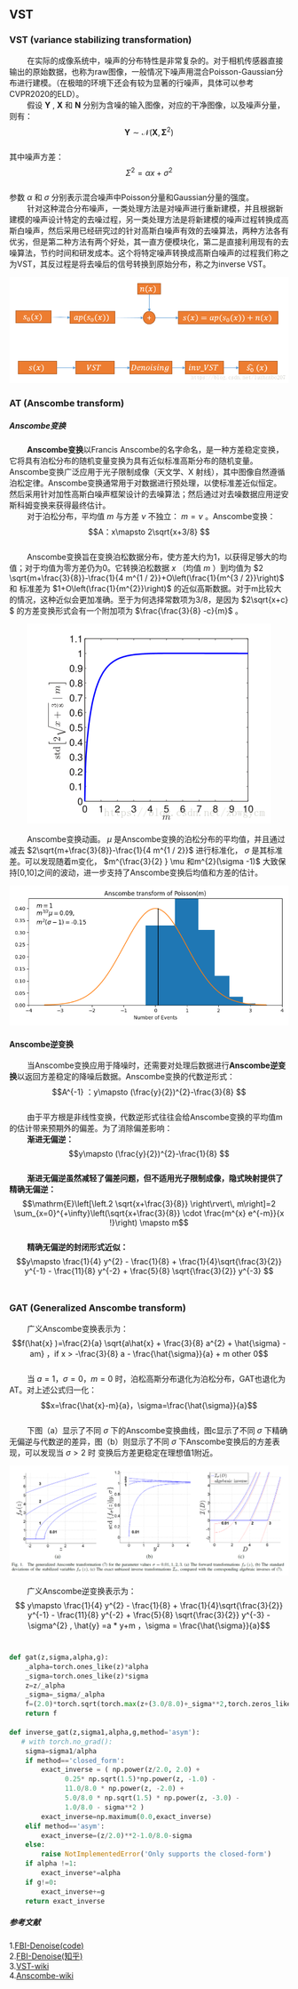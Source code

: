 ## VST
### VST (variance stabilizing transformation)
&emsp;&emsp; 在实际的成像系统中，噪声的分布特性是非常复杂的。对于相机传感器直接输出的原始数据，也称为raw图像，一般情况下噪声用混合Poisson-Gaussian分布进行建模。（在极暗的环境下还会有较为显著的行噪声，具体可以参考CVPR2020的ELD）。<br>
&emsp;&emsp; 假设 $\mathbf{Y}$ , $\mathbf{X}$ 和 $\mathbf{N}$ 分别为含噪的输入图像，对应的干净图像，以及噪声分量，则有： $$\mathbf{Y} \sim \mathcal{N}\left(\mathbf{X}, \boldsymbol{\Sigma}^{2}\right)$$ <br>
其中噪声方差： $$\Sigma^{2} = \alpha x + \sigma ^{2} $$ <br>
参数 $\alpha$ 和 $\sigma$ 分别表示混合噪声中Poisson分量和Gaussian分量的强度。<br>
&emsp;&emsp; 针对这种混合分布噪声，一类处理方法是对噪声进行重新建模，并且根据新建模的噪声设计特定的去噪过程，另一类处理方法是将新建模的噪声过程转换成高斯白噪声，然后采用已经研究过的针对高斯白噪声有效的去噪算法，两种方法各有优劣，但是第二种方法有两个好处，其一直方便模块化，第二是直接利用现有的去噪算法，节约时间和研发成本。这个将特定噪声转换成高斯白噪声的过程我们称之为VST，其反过程是将去噪后的信号转换到原始分布，称之为inverse VST。<br>

<div align=center>
<img src="https://github.com/623-wzy/wzy/blob/main/image/20180809142357833.png"/>
</div>

### AT (Anscombe transform)
##### Anscombe变换
&emsp;&emsp; **Anscombe变换**以Francis Anscombe的名字命名，是一种方差稳定变换，它将具有泊松分布的随机变量变换为具有近似标准高斯分布的随机变量。Anscombe变换广泛应用于光子限制成像（天文学、X 射线），其中图像自然遵循泊松定律。Anscombe变换通常用于对数据进行预处理，以使标准差近似恒定。然后采用针对加性高斯白噪声框架设计的去噪算法；然后通过对去噪数据应用逆安斯科姆变换来获得最终估计。<br>
&emsp;&emsp; 对于泊松分布，平均值 $m$ 与方差 $\nu$ 不独立： $m=\nu$ 。Anscombe变换： $$A：x\mapsto 2\sqrt{x+3/8} $$ <br>
&emsp;&emsp; Anscombe变换旨在变换泊松数据分布，使方差大约为1，以获得足够大的均值；对于均值为零方差仍为0。它转换泊松数据 $x$ （均值 $m$ ）到均值为 
$2 \sqrt{m+\frac{3}{8}}-\frac{1}{4 m^{1 / 2}}+O\left(\frac{1}{m^{3 / 2}}\right)$ 和 标准差为 $1+O\left(\frac{1}{m^{2}}\right)$ 的近似高斯数据。对于m比较大的情况，这种近似会更加准确。至于为何选择常数项为3/8，是因为 $2\sqrt{x+c} $ 的方差变换形式会有一个附加项为 $\frac{\frac{3}{8} -c}{m}$ 。<br>

<div align=center>
<img src="https://github.com/623-wzy/wzy/blob/main/image/20181025105803813.png"/>
</div>

&emsp;&emsp; Anscombe变换动画。 $\mu$ 是Anscombe变换的泊松分布的平均值，并且通过减去 $2\sqrt{m+\frac{3}{8}}-\frac{1}{4 m^{1 / 2}}$ 进行标准化， $\sigma$ 是其标准差。可以发现随着m变化， $m^{\frac{3}{2} } \mu 和m^{2}(\sigma -1)$ 大致保持[0,10]之间的波动，进一步支持了Anscombe变换后均值和方差的估计。<br>

<div align=center>
<img src="https://github.com/623-wzy/wzy/blob/main/image/Anscombe_transform_animated.gif"/>
</div>

#### Anscombe逆变换
&emsp;&emsp; 当Anscombe变换应用于降噪时，还需要对处理后数据进行**Anscombe逆变换**以返回方差稳定的降噪后数据。Anscombe变换的代数逆形式： $$A^{-1} ：y\mapsto (\frac{y}{2})^{2}-\frac{3}{8} $$ <br>
&emsp;&emsp; 由于平方根是非线性变换，代数逆形式往往会给Anscombe变换的平均值m的估计带来预期外的偏差。为了消除偏差影响：<br>
&emsp;&emsp; **渐进无偏逆：** $$y\mapsto (\frac{y}{2})^{2}-\frac{1}{8} $$ <br>
&emsp;&emsp; **渐进无偏逆虽然减轻了偏差问题，但不适用光子限制成像，隐式映射提供了精确无偏逆：** $$\mathrm{E}\left[\left.2 \sqrt{x+\frac{3}{8}} \right\rvert\, m\right]=2 \sum_{x=0}^{+\infty}\left(\sqrt{x+\frac{3}{8}} \cdot \frac{m^{x} e^{-m}}{x !}\right) \mapsto m$$ <br>
&emsp;&emsp; **精确无偏逆的封闭形式近似：** $$y\mapsto \frac{1}{4} y^{2} - \frac{1}{8} + \frac{1}{4}\sqrt{\frac{3}{2}} y^{-1} - \frac{11}{8} y^{-2} + \frac{5}{8} \sqrt{\frac{3}{2}} y^{-3} $$ <br>
### GAT (Generalized Anscombe transform)
&emsp;&emsp; 广义Anscombe变换表示为： 
$$f(\hat{x} )=\frac{2}{a} \sqrt{a\hat{x} + \frac{3}{8} a^{2} + \hat{\sigma} - am} ，if x > -\frac{3}{8} a - \frac{\hat{\sigma}}{a} + m other 0$$ <br>
&emsp;&emsp; 当 $a=1，\sigma=0，m=0$ 时，泊松高斯分布退化为泊松分布，GAT也退化为AT。对上述公式归一化： $$x=\frac{\hat{x}-m}{a}，\sigma=\frac{\hat{\sigma}}{a}$$ <br>
&emsp;&emsp; 下图（a）显示了不同 $\sigma$ 下的Anscombe变换曲线，图c显示了不同 $\sigma$ 下精确无偏逆与代数逆的差异，图（b）则显示了不同 $\sigma$ 下Anscombe变换后的方差表现，可以发现当 $\sigma>2$ 时 变换后方差更稳定在理想值1附近。

<div align=center>
<img src="https://github.com/623-wzy/wzy/blob/main/image/screenshot-20240419-145017.png"/>
</div>

&emsp;&emsp; 广义Anscombe逆变换表示为： $$ y\mapsto \frac{1}{4} y^{2} - \frac{1}{8} + \frac{1}{4}\sqrt{\frac{3}{2}} y^{-1} - \frac{11}{8} y^{-2} + \frac{5}{8} \sqrt{\frac{3}{2}} y^{-3} - \sigma^{2} , \hat{y} =a * y+m ，\sigma = \frac{\hat{\sigma}}{a}$$ <br>

```python
def gat(z,sigma,alpha,g):
    _alpha=torch.ones_like(z)*alpha
    _sigma=torch.ones_like(z)*sigma
    z=z/_alpha
    _sigma=_sigma/_alpha
    f=(2.0)*torch.sqrt(torch.max(z+(3.0/8.0)+_sigma**2,torch.zeros_like(z)))
    return f

def inverse_gat(z,sigma1,alpha,g,method='asym'):
   # with torch.no_grad():
    sigma=sigma1/alpha
    if method=='closed_form':
        exact_inverse = ( np.power(z/2.0, 2.0) +
              0.25* np.sqrt(1.5)*np.power(z, -1.0) -
              11.0/8.0 * np.power(z, -2.0) +
              5.0/8.0 * np.sqrt(1.5) * np.power(z, -3.0) -
              1.0/8.0 - sigma**2 )
        exact_inverse=np.maximum(0.0,exact_inverse)
    elif method=='asym':
        exact_inverse=(z/2.0)**2-1.0/8.0-sigma
    else:
        raise NotImplementedError('Only supports the closed-form')
    if alpha !=1:
        exact_inverse*=alpha
    if g!=0:
        exact_inverse+=g
    return exact_inverse
```
##### 参考文献
1.[FBI-Denoise(code)](https://github.com/csm9493/FBI-Denoiser) <br>
2.[FBI-Denoise(知乎)](https://zhuanlan.zhihu.com/p/435957028) <br>
3.[VST-wiki](https://en.wikipedia.org/wiki/Variance-stabilizing_transformation) <br>
4.[Anscombe-wiki](https://en.wikipedia.org/wiki/Anscombe_transform#cite_note-Anscombe1948-1) <br>

